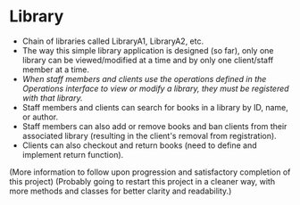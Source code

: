 # Library

- Chain of libraries called LibraryA1, LibraryA2, etc.
- The way this simple library application is designed (so far), only one library can be viewed/modified at a time and by only one client/staff member at a time.
- *When staff members and clients use the operations defined in the Operations interface to view or modify a library, they must be registered with that library.*
- Staff members and clients can search for books in a library by ID, name, or author.
- Staff members can also add or remove books and ban clients from their associated library (resulting in the client's removal from registration).
- Clients can also checkout and return books (need to define and implement return function).

(More information to follow upon progression and satisfactory completion of this project)
(Probably going to restart this project in a cleaner way, with more methods and classes for better clarity and readability.)
